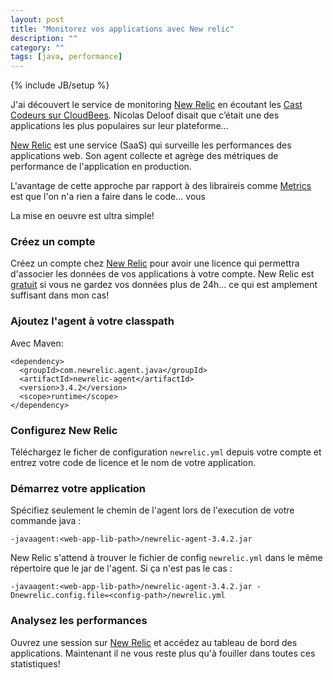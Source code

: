 ```yaml
---
layout: post
title: "Monitorez vos applications avec New relic"
description: ""
category: ""
tags: [java, performance]
---
```

{% include JB/setup %}

J'ai découvert le service de monitoring [New Relic](http://newrelic.com) en écoutant les [Cast Codeurs sur CloudBees](http://lescastcodeurs.com/2014/02/20/lcc-96-interview-sur-cloudbees-et-le-paas-avec-nicolas-deloof). Nicolas Deloof disait que c’était une des applications les plus populaires sur leur plateforme...

[New Relic](http://newrelic.com) est une service (SaaS) qui surveille les performances des applications web.
Son agent collecte et agrège des métriques de performance de l'application en production.

L'avantage de cette approche par rapport à des libraireis comme [Metrics](http://metrics.codahale.com) est que l'on n'a rien a faire dans le code... vous

La mise en oeuvre est ultra simple!

### Créez un compte

Créez un compte chez [New Relic](http://newrelic.com) pour avoir une licence qui permettra d'associer les données de vos applications à votre compte.
New Relic est [gratuit](http://newrelic.com/pricing) si vous ne gardez vos données plus de 24h... ce qui est amplement suffisant dans mon cas!


### Ajoutez l'agent à votre classpath

Avec Maven:

```
<dependency>
  <groupId>com.newrelic.agent.java</groupId>
  <artifactId>newrelic-agent</artifactId>
  <version>3.4.2</version>
  <scope>runtime</scope>
</dependency>
```

### Configurez New Relic

Téléchargez le ficher de configuration `newrelic.yml` depuis votre compte et entrez votre code de licence et le nom de votre application.


### Démarrez votre application

Spécifiez seulement le chemin de l'agent lors de l'execution de votre commande java :

```
-javaagent:<web-app-lib-path>/newrelic-agent-3.4.2.jar
```

New Relic s'attend à trouver le fichier de config `newrelic.yml` dans le même répertoire que le jar de l'agent. Si ça n'est pas le cas :

```
-javaagent:<web-app-lib-path>/newrelic-agent-3.4.2.jar -Dnewrelic.config.file=<config-path>/newrelic.yml 
```

### Analysez les performances


Ouvrez une session sur [New Relic](http://newrelic.com) et accédez au tableau de bord des applications. Maintenant il ne vous reste plus qu'à fouiller dans toutes ces statistiques!

